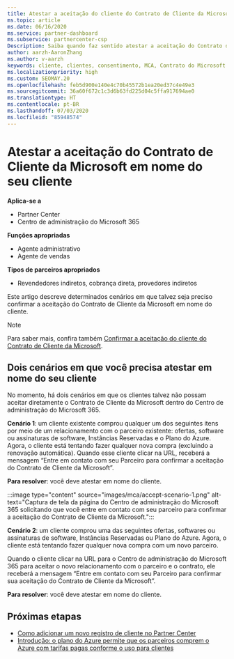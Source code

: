 ```yaml
---
title: Atestar a aceitação do cliente do Contrato de Cliente da Microsoft
ms.topic: article
ms.date: 06/16/2020
ms.service: partner-dashboard
ms.subservice: partnercenter-csp
Description: Saiba quando faz sentido atestar a aceitação do Contrato de Cliente da Microsoft em nome do seu cliente.
author: aarzh-AaronZhang
ms.author: v-aarzh
keywords: cliente, clientes, consentimento, MCA, Contrato do Microsoft Cloud, Contrato de Cliente da Microsoft, modelos de contrato do cliente, atestar aceitação
ms.localizationpriority: high
ms.custom: SEOMAY.20
ms.openlocfilehash: feb5d900e140e4c70b45572b1ea20ed37c4e49e3
ms.sourcegitcommit: 36a60f672c1c3d6b63fd225d04c5ffa917694ae0
ms.translationtype: HT
ms.contentlocale: pt-BR
ms.lasthandoff: 07/03/2020
ms.locfileid: "85948574"
---
```

# <a name="attest-acceptance-of-the-microsoft-customer-agreement-on-behalf-of-your-customer"></a>Atestar a aceitação do Contrato de Cliente da Microsoft em nome do seu cliente

**Aplica-se a**

- Partner Center
- Centro de administração do Microsoft 365

**Funções apropriadas**

- Agente administrativo
- Agente de vendas

**Tipos de parceiros apropriados**

- Revendedores indiretos, cobrança direta, provedores indiretos

Este artigo descreve determinados cenários em que talvez seja preciso confirmar a aceitação do Contrato de Cliente da Microsoft em nome do cliente.

>[!NOTE]
>Para saber mais, confira também [Confirmar a aceitação do cliente do Contrato de Cliente da Microsoft](confirm-customer-agreement.md).

## <a name="two-scenarios-where-you-need-to-attest-on-behalf-of-your-customer"></a>Dois cenários em que você precisa atestar em nome do seu cliente

No momento, há dois cenários em que os clientes talvez não possam aceitar diretamente o Contrato de Cliente da Microsoft dentro do Centro de administração do Microsoft 365.

**Cenário 1**: um cliente existente comprou qualquer um dos seguintes itens por meio de um relacionamento com o parceiro existente: ofertas, software ou assinaturas de software, Instâncias Reservadas e o Plano do Azure. Agora, o cliente está tentando fazer qualquer nova compra (excluindo a renovação automática). Quando esse cliente clicar na URL, receberá a mensagem “Entre em contato com seu Parceiro para confirmar a aceitação do Contrato de Cliente da Microsoft”.  

**Para resolver**: você deve atestar em nome do cliente.

:::image type="content" source="images/mca/accept-scenario-1.png" alt-text="Captura de tela da página do Centro de administração do Microsoft 365 solicitando que você entre em contato com seu parceiro para confirmar a aceitação do Contrato de Cliente da Microsoft.":::

**Cenário 2**: um cliente comprou uma das seguintes ofertas, softwares ou assinaturas de software, Instâncias Reservadas ou Plano do Azure. Agora, o cliente está tentando fazer qualquer nova compra com um novo parceiro.

Quando o cliente clicar na URL para o Centro de administração do Microsoft 365 para aceitar o novo relacionamento com o parceiro e o contrato, ele receberá a mensagem “Entre em contato com seu Parceiro para confirmar sua aceitação do Contrato de Cliente da Microsoft”.  

**Para resolver**: você deve atestar em nome do cliente.  

## <a name="next-steps"></a>Próximas etapas

- [Como adicionar um novo registro de cliente no Partner Center](add-a-new-customer.md)
- [Introdução: o plano do Azure permite que os parceiros comprem o Azure com tarifas pagas conforme o uso para clientes](azure-plan-lp.md)
